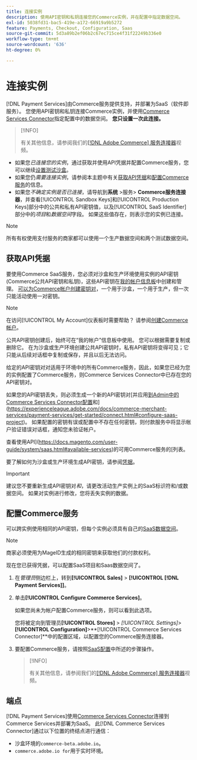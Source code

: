 ```yaml
---
title: 连接实例
description: 使用API密钥和私钥连接您的Commerce实例，并在配置中指定数据空间。
exl-id: 5038fd31-bac5-419e-a172-66919a9b5272
feature: Payments, Checkout, Configuration, Saas
source-git-commit: 5d3a89b2ef06b2c67ec715ce4f31f22249b336e0
workflow-type: tm+mt
source-wordcount: '636'
ht-degree: 0%

---
```


# 连接实例

[!DNL Payment Services]由Commerce服务提供支持，并部署为SaaS（软件即服务）。 您使用API密钥和私钥连接Commerce实例，并使用[Commerce Services Connector](https://experienceleague.adobe.com/docs/commerce-merchant-services/user-guides/saas.html)指定配置中的数据空间。 **您只设置一次此连接。**

>[!INFO]
>
> 有关其他信息，请参阅我们的[[!DNL Adobe Commerce] 服务连接器](https://experienceleague.adobe.com/docs/commerce-learn/tutorials/admin/adobe-commerce-services/configure-adobe-commerce-services-connector.html?lang=en)视频。

* 如果您&#x200B;*已连接您的实例*，通过获取并使用API凭据并配置Commerce服务，您可以继续[设置测试沙盒](https://experienceleague.adobe.com/docs/commerce-merchant-services/payment-services/get-started/sandbox.html)。
* 如果您仍&#x200B;*需要连接实例*，请参阅本主题中有关[获取API凭据](#obtain-api-credentials)和[配置Commerce服务](#configure-commerce-services)的信息。
* 如果您&#x200B;*不确定实例是否已连接*，请导航到&#x200B;**系统** >服务> **Commerce服务连接器**，并查看[!UICONTROL Sandbox Keys]和[!UICONTROL Production Keys]部分中的公共和私有API密钥值，以及[!UICONTROL SaaS Identifier]部分中的&#x200B;*项目*&#x200B;和&#x200B;*数据空间*&#x200B;字段。 如果这些值存在，则表示您的实例已连接。

>[!NOTE]
>
>所有有权使用支付服务的商家都可以使用一个生产数据空间和两个测试数据空间。

## 获取API凭据

要使用Commerce SaaS服务，您必须对沙盒和生产环境使用实例的API密钥(Commerce公共API密钥和私钥)，这些API密钥在[我的帐户信息板](https://account.magento.com/customer/account/login)中创建和管理。 [可以为Commerce帐户创建密钥对](https://docs.magento.com/user-guide/configuration/services/saas.html)，一个用于沙盒，一个用于生产，但一次只能活动使用一对密钥。

>[!NOTE]
>
>在访问[!UICONTROL My Account]仪表板时需要帮助？ 请参阅[创建Commerce帐户](https://docs.magento.com/user-guide/magento/magento-account-create.html)。

公共API密钥创建后，始终可在“我的帐户”信息板中使用。 您可以根据需要复制或删除它。 在为沙盒或生产环境创建公共API密钥时，私有API密钥将变得可见；它只能从后续对话框中复制或保存，并且以后无法访问。

给定的API密钥对对适用于环境中的所有Commerce服务，因此，如果您已经为您的实例配置了Commerce服务，则Commerce Services Connector中已存在您的API密钥对。

如果您的API密钥丢失，则必须生成一个新的API密钥对[并应用[到Admin中的Commerce Services Connector配置](https://experienceleague.adobe.com/docs/commerce-merchant-services/payment-services/get-started/connect.html#generate-an-api-key-and-private-key)和](https://experienceleague.adobe.com/docs/commerce-merchant-services/payment-services/get-started/connect.html#configure-saas-project)。 如果配置的密钥有误或配置中不存在任何密钥，则付款服务中将显示帐户验证错误对话框，通知您未验证帐户。

查看使用API](https://docs.magento.com/user-guide/system/saas.html#available-services)的可用Commerce服务的[列表。

要了解如何为沙盒或生产环境生成API密钥，请参阅[凭据](https://experienceleague.adobe.com/docs/commerce-merchant-services/user-guides/saas.html#apikey)。

>[!IMPORTANT]
>
>建议您不要重新生成API密钥对&#x200B;*和*，请更改活动生产实例上的SaaS标识符和/或数据空间。 如果对实例进行修改，您将丢失实例的数据。

## 配置Commerce服务

可以跨实例使用相同的API密钥，但每个实例必须具有自己的[SaaS数据空间](https://experienceleague.adobe.com/docs/commerce-merchant-services/user-guides/saas.html#saasenv)。

>[!NOTE]
>
>商家必须使用为MageID生成的相同密钥来获取他们的付款权利。

现在您已获得凭据，可以配置SaaS项目和Saas数据空间了。

1. 在&#x200B;_管理员_&#x200B;侧边栏上，转到&#x200B;**[!UICONTROL Sales]** > **[!UICONTROL [!DNL Payment Services]]**。
1. 单击&#x200B;**[!UICONTROL Configure Commerce Services]**。

   如果您尚未为帐户配置Commerce服务，则可以看到此选项。

   您将被定向到管理员&#x200B;**[!UICONTROL Stores]** > _[!UICONTROL Settings]_>**[!UICONTROL Configuration]**>**[!UICONTROL Commerce Services Connector]**中的配置区域，以配置您的Commerce服务连接器。

1. 要配置Commerce服务，请按照[SaaS配置](https://experienceleague.adobe.com/docs/commerce-merchant-services/user-guides/integration-services/saas.html#saasenv)中所述的步骤操作。

   >[!INFO]
   >
   > 有关其他信息，请参阅我们的[[!DNL Adobe Commerce] 服务连接器](https://experienceleague.adobe.com/docs/commerce-learn/tutorials/admin/adobe-commerce-services/configure-adobe-commerce-services-connector.html?lang=en#configuration-faqs)视频。

## 端点

[!DNL Payment Services]使用[Commerce Services Connector](https://experienceleague.adobe.com/docs/commerce-merchant-services/user-guides/saas.html)连接到Commerce Services并部署为SaaS。 此[!DNL Commerce Services Connector]通过以下位置的终结点进行通信：

* 沙盒环境的`commerce-beta.adobe.io`。
* `commerce.adobe.io for`用于实时环境。
